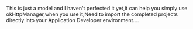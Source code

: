 This is just a model and I haven't perfected it yet,it can help you simply use okHttpManager,when you use it,Need to import the completed projects directly into your Application Developer environment....
